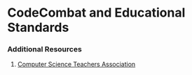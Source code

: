 # CodeCombat and Educational Standards


### Additional Resources

1. [Computer Science Teachers Association](http://csta.acm.org)